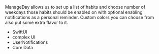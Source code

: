 ManageDay allows us to set up a list of habits and choose number of weekdays those habits should be enabled on 
with optional enabling notifications as a personal reminder. Custom colors you can choose from also put some extra flavor to it.

- SwiftUI
- complex UI
- UserNotifications
- Core Data
